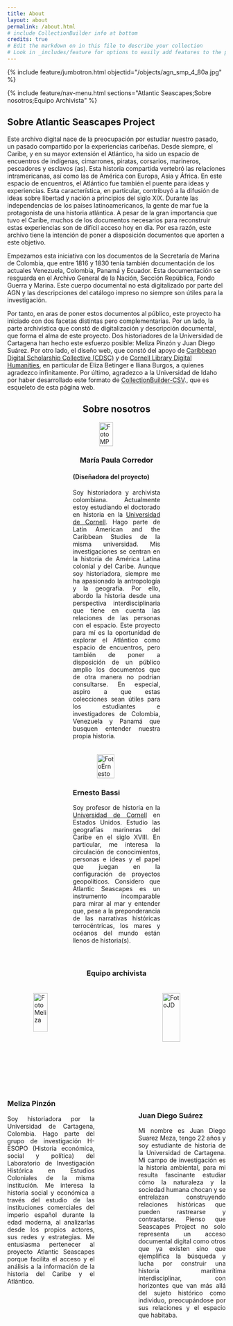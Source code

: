 ```yaml
---
title: About
layout: about
permalink: /about.html
# include CollectionBuilder info at bottom
credits: true
# Edit the markdown on in this file to describe your collection
# Look in _includes/feature for options to easily add features to the page
---
```

{% include feature/jumbotron.html objectid="/objects/agn_smp_4_80a.jpg" %} 

{% include feature/nav-menu.html sections="Atlantic Seascapes;Sobre nosotros;Equipo Archivista" %}
## Sobre Atlantic Seascapes Project

Este archivo digital nace de la preocupación por estudiar nuestro pasado, un pasado compartido por la experiencias caribeñas. Desde siempre, el Caribe, y en su mayor extensión el Atlántico, ha sido un espacio de encuentros de indígenas, cimarrones, piratas, corsarios, marineros, pescadores y esclavos (as). Esta historia compartida vertebró las relaciones intramericanas, así como las de América con Europa, Asia y África. En este espacio de encuentros, el Atlántico fue también el puente para ideas y experiencias. Esta característica, en particular, contribuyó a la difusión de ideas sobre libertad y nación a principios del siglo XIX. Durante las independencias de los países latinoamericanos, la gente de mar fue la protagonista de una historia atlántica. 
A pesar de la gran importancia que tuvo el Caribe, muchos de los documentos necesarios para reconstruir estas experiencias son de difícil acceso hoy en día. Por esa razón, este archivo tiene la intención de poner a disposición documentos que aporten a este objetivo. 

Empezamos esta iniciativa con los documentos de la Secretaría de Marina de Colombia, que entre 1816 y 1830 tenía también documentación de los actuales Venezuela, Colombia, Panamá y Ecuador. Esta documentación se resguarda en el Archivo General de la Nación, Sección República, Fondo Guerra y Marina. Este cuerpo documental no está digitalizado por parte del AGN y las descripciones del catálogo impreso no siempre son útiles para la investigación. 

Por tanto, en aras de poner estos documentos al público, este proyecto ha iniciado con dos facetas distintas pero complementarias. Por un lado, la parte archivística que constó de digitalización y descripción documental, que forma el alma de este proyecto. Dos historiadores de la Universidad de Cartagena han hecho este esfuerzo posible: Meliza Pinzón y Juan Diego Suárez. Por otro lado, el diseño web, que constó del apoyo de [Caribbean Digital Scholarship Collective (CDSC)](https://cdscollective.org/) y de [Cornell Library Digital Humanities](https://www.library.cornell.edu/about/staff/central-departments/digital-scholarship/), en particular de Eliza Betinger e Iliana Burgos, a quienes agradezco infinitamente. Por último, agradezco a la Universidad de Idaho por haber desarrollado este formato de [CollectionBuilder-CSV](https://github.com/CollectionBuilder/collectionbuilder-csv)., que es esqueleto de esta página web. 

## <center>Sobre nosotros</center> 

<div style="display: flex; flex-direction: column; align-items: center; text-align: justify;">
  <div style="width: 40%; margin-bottom: 20px;">
    <img src="/objects/FotoMP.jpeg" alt="FotoMP" style="display: block; margin: 0 auto;" width="40%">
    <h3 style="text-align: center;">María Paula Corredor</h3>
    <h4>(Diseñadora del proyecto)</h4>
    <p>Soy historiadora y archivista colombiana. Actualmente estoy estudiando el doctorado en historia en la <a href="https://history.cornell.edu/maria-corredor-acosta">Universidad de Cornell</a>. Hago parte de Latin American and the Caribbean Studies de la misma universidad. Mis investigaciones se centran en la historia de América Latina colonial y del Caribe. Aunque soy historiadora, siempre me ha apasionado la antropología y la geografía. Por ello, abordo la historia desde una perspectiva interdisciplinaria que tiene en cuenta las relaciones de las personas con el espacio. 
    Este proyecto para mí es la oportunidad de explorar el Atlántico como espacio de encuentros, pero también de poner a disposición de un público amplio los documentos que de otra manera no podrían consultarse. En especial, aspiro a que estas colecciones sean útiles para los estudiantes e investigadores de Colombia, Venezuela y Panamá que busquen entender nuestra propia historia. </p>
  </div>

  <div style="width: 40%; margin-bottom: 20px;">
    <img src="/objects/FotoErnesto.jpeg" alt="FotoErnesto" style="display: block; margin: 0 auto;" width="45%">
    <h3>Ernesto Bassi</h3>
    <p>Soy profesor de historia en la <a href="https://history.cornell.edu/ernesto-bassi">Universidad de Cornell</a> en Estados Unidos. Estudio las geografías marineras del Caribe en el siglo XVIII. En particular, me interesa la circulación de conocimientos, personas e ideas y el papel que juegan en la configuración de proyectos geopolíticos. 
    Considero que Atlantic Seascapes es un instrumento incomparable para mirar al mar y entender que, pese a la preponderancia de las narrativas históricas terrocéntricas, los mares y océanos del mundo están llenos de historia(s).</p>
  </div>
</div>

<div style="display: flex; flex-direction: column; align-items: center; text-align: center;">
  <div style="width: 40%; margin-bottom: 20px;">
  <h3>Equipo archivista</h3>
  </div>

<div style="display: flex; justify-content: space-between; flex-wrap: wrap; text-align: justify;">
  <div style="width: 40%; margin-bottom: 20px;">
    <img src="/objects/Fotomeliza.jpeg" alt="FotoMeliza" style="display: block; margin: 0 auto;" width="40%">
    <h3>Meliza Pinzón</h3>
    <p>Soy historiadora por la Universidad de Cartagena, Colombia. Hago parte del grupo de investigación H-ESOPO (Historia económica, social y política) del Laboratorio de Investigación Histórica en Estudios Coloniales de la misma institución. Me interesa la historia social y económica a través del estudio de las instituciones comerciales del imperio español durante la edad moderna, al analizarlas desde los propios actores, sus redes y estrategias.  
    Me entusiasma pertenecer al proyecto Atlantic Seascapes porque facilita el acceso y el análisis a la información de la historia del Caribe y el Atlántico.</p>
  </div>

  <div style="width: 40%; margin-bottom: 20px;">
    <img src="/objects/FotoJD.jpeg" alt="FotoJD" style="display: block; margin: 0 auto;" width="45%">
    <h3>Juan Diego Suárez</h3>
    <p>Mi nombre es Juan Diego Suarez Meza, tengo 22 años y soy estudiante de historia de la Universidad de Cartagena. Mi campo de investigación es la historia ambiental, para mi resulta fascinante estudiar cómo la naturaleza y la sociedad humana chocan y se entrelazan construyendo relaciones históricas que pueden rastrearse y contrastarse. Pienso que Seascapes Project no solo representa un acceso documental digital como otros que ya existen sino que ejemplifica la búsqueda y lucha por construir una historia marítima interdisciplinar, con horizontes que van más allá del sujeto histórico como individuo, preocupándose por sus relaciones y el espacio que habitaba.</p>
  </div>
</div>




<!-- IMPORTANT!!! DELETE this comment and the include below when you are finished editing this page for your collection. The include below introduces about page features. They will show up on your collection's about page until you delete it. {% include cb/visorpdf.md %} -->


